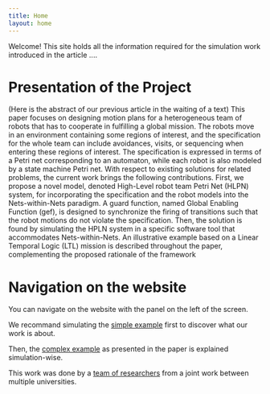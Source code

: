 ```yaml
---
title: Home
layout: home
---
```


Welcome! This site holds all the information required for the simulation work introduced in the article ....


# Presentation of the Project 

(Here is the abstract of our previous article in the waiting of a text)
This paper focuses on designing motion plans for a heterogeneous team of robots that has to cooperate in fulfilling a global mission. The robots move in an environment containing some regions of interest, and the specification for the whole team can include avoidances, visits, or sequencing when entering these regions of interest. The specification is expressed in terms of a Petri net corresponding to an automaton, while each robot is also modeled by a state machine Petri net. With respect to existing solutions for related problems, the current work brings the following contributions. First, we propose a novel model, denoted High-Level robot team Petri Net (HLPN) system, for incorporating the specification and the robot models into the Nets-within-Nets paradigm. A guard function, named Global Enabling Function (gef), is designed to synchronize the firing of transitions such that the robot motions do not violate the specification. Then, the solution is found by simulating the HPLN system in a specific software tool that accommodates Nets-within-Nets. An illustrative example based on a Linear Temporal Logic (LTL) mission is described throughout the paper, complementing the proposed rationale of the framework



# Navigation on the website 

You can navigate on the website with the panel on the left of the screen. 

We recommand simulating the [simple example](../simple_ex.html) first to discover what our work is about. 

Then, the [complex example]() as presented in the paper is explained simulation-wise. 


This work was done by a [team of researchers](../team.html) from a joint work between multiple universities. 


